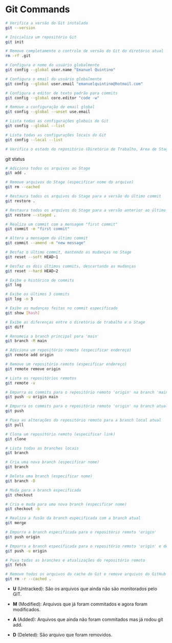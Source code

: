 # Git Commands

```bash
# Verifica a versão do Git instalada
git --version
```

```bash
# Inicializa um repositório Git
git init
```

```bash
# Remove completamente o controle de versão do Git do diretório atual
rm -rf .git
```

```bash
# Configura o nome do usuário globalmente
git config --global user.name "Emanuel Quintino"
```

```bash
# Configura o email do usuário globalmente
git config --global user.email "emanuelquintino@hotmail.com"
```

```bash
# Configura o editor de texto padrão para commits
git config --global core.editor "code -w"
```

```bash
# Remove a configuração de email global
git config --global --unset use.email
```

```bash
# Lista todas as configurações globais do Git
git config --global --list
```

```bash
# Lista todas as configurações locais do Git
git config --local --list
```

```bash
# Verifica o estado do repositório (Diretório de Trabalho, Área de Stage, Logs do Repositório)
```

git status

```bash
# Adiciona todos os arquivos ao Stage
git add .
```

```bash
# Remove arquivos do Stage (especificar nome do arquivo)
git rm --cached
```

```bash
# Restaura todos os arquivos do Stage para a versão do último commit
git restore .
```

```bash
# Restaura todos os arquivos do Stage para a versão anterior ao último commit
git restore --staged .
```

```bash
# Realiza um commit com a mensagem "first commit"
git commit -m "first commit"
```

```bash
# Altera a mensagem do último commit
git commit --amend -m "new message"
```

```bash
# Desfaz o último commit, mantendo as mudanças no Stage
git reset --soft HEAD~1
```

```bash
# Desfaz os dois últimos commits, descartando as mudanças
git reset --hard HEAD~2
```

```bash
# Exibe o histórico de commits
git log
```

```bash
# Exibe os últimos 3 commits
git log -n 3
```

```bash
# Exibe as mudanças feitas no commit especificado
git show [hash]
```

```bash
# Exibe as diferenças entre o diretório de trabalho e o Stage
git diff
```

```bash
# Renomeia a branch principal para 'main'
git branch -M main
```

```bash
# Adiciona um repositório remoto (especificar endereço)
git remote add origin
```

```bash
# Remove um repositório remoto (especificar endereço)
git remote remove origin
```

```bash
# Lista os repositórios remotos
git remote -v
```

```bash
# Empurra os commits para o repositório remoto 'origin' na branch 'main'
git push -u origin main
```

```bash
# Empurra os commits para o repositório remoto 'origin' na branch atual
git push
```

```bash
# Puxa as alterações do repositório remoto para a branch local atual
git pull
```

```bash
# Clona um repositório remoto (especificar link)
git clone
```

```bash
# Lista todas as branches locais
git branch
```

```bash
# Cria uma nova branch (especificar nome)
git branch
```

```bash
# Deleta uma branch (especificar nome)
git branch -D
```

```bash
# Muda para a branch especificada
git checkout
```

```bash
# Cria e muda para uma nova branch (especificar nome)
git checkout -b
```

```bash
# Realiza a fusão da branch especificada com a branch atual
git merge
```

```bash
# Empurra a branch especificada para o repositório remoto 'origin'
git push origin
```

```bash
# Empurra a branch especificada para o repositório remoto 'origin' e define como upstream
git push -u origin
```

```bash
# Puxa todas as branches e atualizações do repositório remoto
git fetch
```

```bash
# Remove todos os arquivos do cache do Git e remove arquivos do GitHub
git rm -r --cached .
```

- **U** (Untracked): São os arquivos que ainda não são monitorados pelo GIT.

- **M** (Modified): Arquivos que já foram commitados e agora foram modificados.

- **A** (Added): Arquivos que ainda não foram commitados mas já rodou git add.

- **D** (Deleted): São arquivo que foram removidos.
